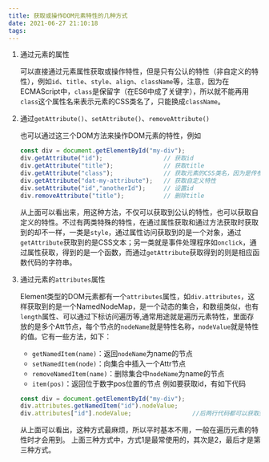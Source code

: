 ```yaml
---
title: 获取或操作DOM元素特性的几种方式
date: 2021-06-27 21:10:18
tags:
---
```

1. 通过元素的属性

    可以直接通过元素属性获取或操作特性，但是只有公认的特性（非自定义的特性），例如`id`、`title`、`style`、`align`、`className`等，注意，因为在ECMAScript中，`class`是保留字（在ES6中成了关键字），所以就不能再用`class`这个属性名来表示元素的CSS类名了，只能换成`className`。
2. 通过`getAttribute()`、`setAttribute()`、`removeAttribute()`

    也可以通过这三个DOM方法来操作DOM元素的特性，例如

    ```javascript
    const div = document.getElementById("my-div");
    div.getAttribute("id");                 // 获取id
    div.getAttribute("title");              // 获取title
    div.getAttribute("class");              // 获取元素的CSS类名，因为是传参数给getAttribute函数，所以可以用class
    div.getAttribute("dat-my-attribute");   // 获取自定义特性
    div.setAttribute("id","anotherId");     // 设置id
    div.removeAttribute("title");           // 删除title
    ```

    从上面可以看出来，用这种方法，不仅可以获取到公认的特性，也可以获取自定义的特性。不过有两类特殊的特性，在通过属性获取和通过方法获取时获取到的却不一样，一类是`style`，通过属性访问获取到的是一个对象，通过`getAttribute`获取到的是CSS文本；另一类就是事件处理程序如`onclick`，通过属性获取，得到的是一个函数，而通过`getAttribute`获取得到的则是相应函数代码的字符串。
3. 通过元素的`attributes`属性

    Element类型的DOM元素都有一个`attributes`属性，如`div.attributes`，这样获取到的是一个NamedNodeMap，是一个动态的集合，和数组类似，也有`length`属性、可以通过下标访问遍历等,通常用途就是遍历元素特性，里面存放的是多个Att节点，每个节点的`nodeName`就是特性名称，`nodeValue`就是特性的值。它有一些方法，如下：
    - `getNamedItem(name)`：返回`nodeName`为name的节点
    - `setNamedItem(node)`：向集合中插入一个Attr节点
    - `removeNamedItem(name)`：删除集合中`nodeName`为name的节点
    - `item(pos)`：返回位于数字pos位置的节点
    例如要获取id，有如下代码

    ```javascript
    const div = document.getElementById("my-div");
    div.attributes.getNamedItem("id").nodeValue;
    div.attributes["id"].nodeValue;                 //后两行代码都可以获取到id，下面为简写形式
    ```

    从上面可以看出，这种方式最麻烦，所以平时基本不用，一般在遍历元素的特性时才会用到。
上面三种方式中，方式1是最常使用的，其次是2，最后才是第三种方式。
